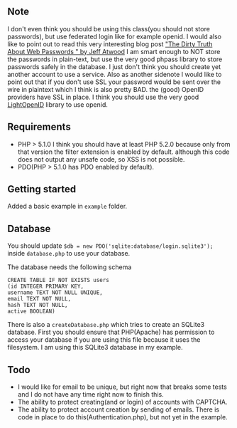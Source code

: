 Note
--
I don't even think you should be using this
class(you should not store passwords), but use federated login like for example
openid. I would also like to point out to read this very interesting blog post
["The Dirty Truth About Web Passwords " by Jeff Atwood](http://www.codinghorror.com/blog/2010/12/the-dirty-truth-about-web-passwords.html)
I am smart enough to NOT store the passwords in plain-text,
but use the very good phpass library to store passwords safely in the database.
I just don't think you should create yet another account to use a service.
Also as another sidenote I would like to point out that if you don't use SSL
your password would be sent over the wire in plaintext which I think is also
pretty BAD. the (good) OpenID providers have SSL in place.
I think you should use the very good [LightOpenID](http://gitorious.org/lightopenid)
library to use openid.

Requirements
--

- PHP > 5.1.0
  I think you should have at least PHP 5.2.0 because only from that version the 
  filter extension is enabled by default. although this code does not output any
  unsafe code, so XSS is not possible.
- PDO(PHP > 5.1.0 has PDO enabled by default).

Getting started
--

Added a basic example in `example` folder.

Database
--

You should update `$db = new PDO('sqlite:database/login.sqlite3');`  inside
`database.php` to use your database.

The database needs the following schema

    CREATE TABLE IF NOT EXISTS users
    (id INTEGER PRIMARY KEY,
    username TEXT NOT NULL UNIQUE,
    email TEXT NOT NULL,
    hash TEXT NOT NULL,
    active BOOLEAN)

There is also a `createDatabase.php` which tries to create an SQLite3 database.
First you should ensure that PHP(Apache) has permission to access your
database if you are using this file because it uses the filesystem.
I am using this SQLite3 database in my example.

Todo
--

- I would like for email to be unique, but right now that breaks some tests and
 I do not have any time right now to finish this.
- The ability to protect creating(and or login) of accounts with CAPTCHA.
- The ability to protect account creation by sending of emails. There is code in
 place to do this(Authentication.php), but not yet in the example.